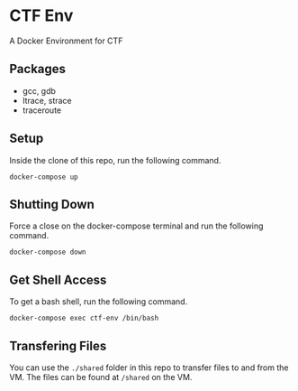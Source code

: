 # CTF Env
A Docker Environment for CTF

## Packages
 - gcc, gdb
 - ltrace, strace
 - traceroute

## Setup

Inside the clone of this repo, run the following command.

```
docker-compose up
```

## Shutting Down

Force a close on the docker-compose terminal and run the following command.

```
docker-compose down
```

## Get Shell Access

To get a bash shell, run the following command.

```
docker-compose exec ctf-env /bin/bash
```

## Transfering Files

You can use the `./shared` folder in this repo to transfer files to and from the VM. The files can be found at `/shared` on the VM.